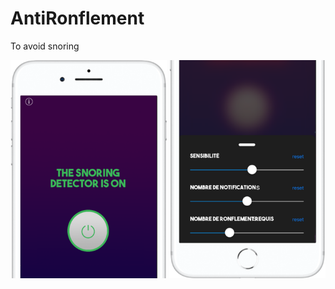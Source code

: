 # AntiRonflement
To avoid snoring

<img src="AntiRonflement/demo4.png" width="250"/>
<img src="AntiRonflement/demo2.png" width="250"/>
